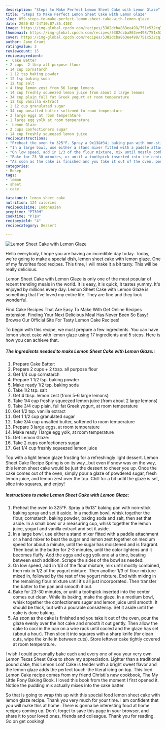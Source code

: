```yaml
---
description: "Steps to Make Perfect Lemon Sheet Cake with Lemon Glaze"
title: "Steps to Make Perfect Lemon Sheet Cake with Lemon Glaze"
slug: 859-steps-to-make-perfect-lemon-sheet-cake-with-lemon-glaze
date: 2020-02-24T10:07:55.410Z
image: https://img-global.cpcdn.com/recipes/5302dcba863ee498/751x532cq70/lemon-sheet-cake-with-lemon-glaze-recipe-main-photo.jpg
thumbnail: https://img-global.cpcdn.com/recipes/5302dcba863ee498/751x532cq70/lemon-sheet-cake-with-lemon-glaze-recipe-main-photo.jpg
cover: https://img-global.cpcdn.com/recipes/5302dcba863ee498/751x532cq70/lemon-sheet-cake-with-lemon-glaze-recipe-main-photo.jpg
author: Jane Grant
ratingvalue: 3
reviewcount: 15
recipeingredient:
-  Cake Batter
- 2 cups  2 tbsp all purpose flour
- 14 cup cornstarch
- 1 12 tsp baking powder
- 12 tsp baking soda
- 12 tsp salt
- 4 tbsp lemon zest from 56 large lemons
- 14 cup freshly squeezed lemon juice from about 2 large lemons
- 34 cup plain full fat Greek yogurt at room temperature
- 12 tsp vanilla extract
- 1 12 cup granulated sugar
- 34 cup unsalted butter softened to room temperature
- 3 large eggs at room temperature
- 1 large egg yolk at room temperature
-  Lemon Glaze
- 2 cups confectioners sugar
- 14 cup freshly squeezed lemon juice
recipeinstructions:
- "Preheat the oven to 325°F. Spray a 9x13&#34; baking pan with non-stick baking spray and set it aside. In a medium bowl, whisk together the flour, cornstarch, baking powder, baking soda and salt, then set that aside. In a small bowl or a measuring cup, whisk together the lemon juice, yogurt and vanilla extract and set it aside."
- "In a large bowl, use either a stand mixer fitted with a paddle attachment or a hand mixer to beat the sugar and lemon zest together on medium speed for about a minute, until the sugar has moistened and is fragrant. Then beat in the butter for 2-3 minutes, until the color lightens and it becomes fluffy. Add the eggs and egg yolk one at a time, beating between each addition. Scrape the sides of the bowl as needed."
- "On low speed, add in 1/3 of the flour mixture, mix until mostly combined, then mix in 1/2 of the yogurt mixture. Then another 1/3 of flour mixture mixed in, followed by the rest of the yogurt mixture. End with mixing in the remaining flour mixture until it&#39;s all just incorporated. Then transfer the batter to the pan and smooth it out."
- "Bake for 23-30 minutes, or until a toothpick inserted into the center comes out clean. While its baking, make the glaze. In a medium bowl, whisk together the confectioners sugar and lemon juice until smooth. It should be thick, but with a pourable consistency. Set it aside until the cake is done baking."
- "As soon as the cake is finished and you take it out of the oven, pour the glaze evenly over the hot cake and smooth it out gently. Then allow the cake to cool in the pan on a wire rack until cooled and the glaze has set (about a hour). Then slice it into squares with a sharp knife (for clean cuts, wipe the knife in between cuts). Store leftover cake tightly covered at room temperature."
categories:
- Resep
tags:
- lemon
- sheet
- cake

katakunci: lemon sheet cake
nutrition: 124 calories
recipecuisine: Indonesian
preptime: "PT30M"
cooktime: "PT1H"
recipeyield: "4"
recipecategory: Dessert

---
```



![Lemon Sheet Cake with Lemon Glaze](https://img-global.cpcdn.com/recipes/5302dcba863ee498/751x532cq70/lemon-sheet-cake-with-lemon-glaze-recipe-main-photo.jpg)

Hello everybody, I hope you are having an incredible day today. Today, we're going to make a special dish, lemon sheet cake with lemon glaze. One of my favorites food recipes. This time, I will make it a bit tasty. This will be really delicious.

Lemon Sheet Cake with Lemon Glaze is only one of the most popular of recent trending meals in the world. It is easy, it is quick, it tastes yummy. It's enjoyed by millions every day. Lemon Sheet Cake with Lemon Glaze is something that I've loved my entire life. They are fine and they look wonderful.

Find Cake Recipes That Are Easy To Make With Get Online Recipes extension. Finding Your Next Delicious Meal Has Never Been So Easy! Browse Our Official Site For Tasty Lemon Cake Recipes!


To begin with this recipe, we must prepare a few ingredients. You can have lemon sheet cake with lemon glaze using 17 ingredients and 5 steps. Here is how you can achieve that.

##### The ingredients needed to make Lemon Sheet Cake with Lemon Glaze::

1. Prepare  Cake Batter:
1. Prepare 2 cups + 2 tbsp. all purpose flour
1. Get 1/4 cup cornstarch
1. Prepare 1 1/2 tsp. baking powder
1. Make ready 1/2 tsp. baking soda
1. Take 1/2 tsp. salt
1. Get 4 tbsp. lemon zest (from 5-6 large lemons)
1. Take 1/4 cup freshly squeezed lemon juice (from about 2 large lemons)
1. Take 3/4 cup plain, full fat Greek yogurt, at room temperature
1. Get 1/2 tsp. vanilla extract
1. Get 1 1/2 cup granulated sugar
1. Take 3/4 cup unsalted butter, softened to room temperature
1. Prepare 3 large eggs, at room temperature
1. Make ready 1 large egg yolk, at room temperature
1. Get  Lemon Glaze:
1. Take 2 cups confectioners sugar
1. Get 1/4 cup freshly squeezed lemon juice


Top with a light lemon glaze frosting for a refreshingly light dessert. Lemon Sheet Cake Recipe Spring is on its way…but even if snow was on the way, this lemon sheet cake would be just the dessert to cheer you up. Once the cake comes out of the oven, simply pour a glaze of powdered sugar, fresh lemon juice, and lemon zest over the top. Chill for a bit until the glaze is set, slice into squares, and enjoy! 

##### Instructions to make Lemon Sheet Cake with Lemon Glaze:

1. Preheat the oven to 325°F. Spray a 9x13&#34; baking pan with non-stick baking spray and set it aside. In a medium bowl, whisk together the flour, cornstarch, baking powder, baking soda and salt, then set that aside. In a small bowl or a measuring cup, whisk together the lemon juice, yogurt and vanilla extract and set it aside.
1. In a large bowl, use either a stand mixer fitted with a paddle attachment or a hand mixer to beat the sugar and lemon zest together on medium speed for about a minute, until the sugar has moistened and is fragrant. Then beat in the butter for 2-3 minutes, until the color lightens and it becomes fluffy. Add the eggs and egg yolk one at a time, beating between each addition. Scrape the sides of the bowl as needed.
1. On low speed, add in 1/3 of the flour mixture, mix until mostly combined, then mix in 1/2 of the yogurt mixture. Then another 1/3 of flour mixture mixed in, followed by the rest of the yogurt mixture. End with mixing in the remaining flour mixture until it&#39;s all just incorporated. Then transfer the batter to the pan and smooth it out.
1. Bake for 23-30 minutes, or until a toothpick inserted into the center comes out clean. While its baking, make the glaze. In a medium bowl, whisk together the confectioners sugar and lemon juice until smooth. It should be thick, but with a pourable consistency. Set it aside until the cake is done baking.
1. As soon as the cake is finished and you take it out of the oven, pour the glaze evenly over the hot cake and smooth it out gently. Then allow the cake to cool in the pan on a wire rack until cooled and the glaze has set (about a hour). Then slice it into squares with a sharp knife (for clean cuts, wipe the knife in between cuts). Store leftover cake tightly covered at room temperature.


I wish I could personally bake each and every one of you your very own Lemon Texas Sheet Cake to show my appreciation. Lighter than a traditional pound cake, this Lemon Loaf Cake is tender with a bright sweet flavor and the lemon glaze adds the perfect touch-the literal icing on top. This Iced Lemon Cake recipe comes from my friend Christi&#39;s new cookbook, The My Little Pony Baking Book. I loved this book from the moment I first opened it. Notice the pudding mix actually mixes into the cake batter. 

So that is going to wrap this up with this special food lemon sheet cake with lemon glaze recipe. Thank you very much for your time. I am confident that you will make this at home. There is gonna be interesting food at home recipes coming up. Don't forget to save this page in your browser, and share it to your loved ones, friends and colleague. Thank you for reading. Go on get cooking!

